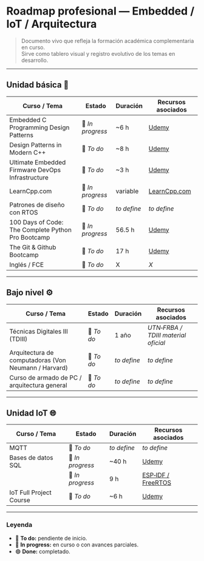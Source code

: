 # Roadmap profesional — Embedded / IoT / Arquitectura

> Documento vivo que refleja la formación académica complementaria en curso.\
> Sirve como tablero visual y registro evolutivo de los temas en desarrollo.

---

## Unidad básica  🔧

| Curso / Tema                                                                                                                                                  | Estado                                                                                                                  | Duración    | Recursos asociados                                                                                                 |
| ------------------------------------------------------------------------------------------------------------------------------------------------------------- | ----------------------------------------------------------------------------------------------------------------------- | ----------- | ------------------------------------------------------------------------------------------------------------------ |
| Embedded C Programming Design Patterns | 🔵 *In progress* | ~6 h | [Udemy](https://www.udemy.com/course/embedded-c-programming-design-patterns/) |
| Design Patterns in Modern C++ | 🔴 *To do* | \~8 h | [Udemy](https://www.udemy.com/course/patterns-cplusplus/) |
| Ultimate Embedded Firmware DevOps Infrastructure | 🔴 *To do* | \~3 h | [Udemy](https://www.udemy.com/course/ultimate-embedded-firmware-devops-infrastructure/) |
| LearnCpp.com | 🔵 *In progress* | variable    | [LearnCpp.com](https://www.learncpp.com) |
| Patrones de diseño con RTOS | 🔴 *To do*|*to define* | *to define*|
| 100 Days of Code: The Complete Python Pro Bootcamp| 🔵 *In progress* | 56.5 h | [Udemy](https://www.udemy.com/course/100-days-of-code/) |
| The Git & Github Bootcamp | 🔴 *To do* | 17 h | [Udemy](https://www.udemy.com/course/git-and-github-bootcamp/) |
| Inglés / FCE | 🔴 *To do*| X    | *X*                                                                          |

---

## Bajo nivel ⚙️

| Curso / Tema                                         | Estado           | Duración    | Recursos asociados                  |
| ---------------------------------------------------- | ---------------- | ----------- | ----------------------------------- |
| Técnicas Digitales III (TDIII)                       | 🔴 *To do*       | 1 año       | *UTN‑FRBA / TDIII material oficial* |
| Arquitectura de computadoras (Von Neumann / Harvard) | 🔴 *To do*       | *to define* | *to define*                         |
| Curso de armado de PC / arquitectura general         | 🔴 *To do*       | *to define* | *to define*                         |

---

## Unidad IoT 🌐

| Curso / Tema            | Estado                                                                                                 | Duración    | Recursos asociados                                                                        |
| ----------------------- | ------------------------------------------------------------------------------------------------------ | ----------- | ----------------------------------------------------------------------------------------- |
| MQTT                    | 🔴 *To do*                                                                                             | *to define* | *to define*                                                                               |
| Bases de datos SQL      | 🔵 *In progress* | \~40 h | [Udemy](https://www.udemy.com/course/iot-full-project-course/?couponCode=25BBPMXINACTIVE)|
|       | 🔵 *In progress* | 9 h | [ESP‑IDF / FreeRTOS](https://www.udemy.com/course/iot-application-development-with-the-esp32-using-the-esp-idf/) |
| IoT Full Project Course | 🔴 *To do* | \~6 h | [Udemy](https://www.udemy.com/course/iot-full-project-course/?couponCode=25BBPMXINACTIVE) |

---

### Leyenda

- 🔴 **To do:** pendiente de inicio.
- 🔵 **In progress:** en curso o con avances parciales.
- 🟢 **Done:** completado.
